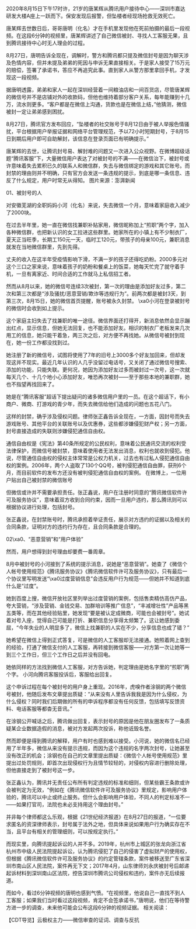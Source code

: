 2020年8月15日下午17时许，21岁的唐某辉从腾讯用户接待中心——深圳市嘉达研发大楼A座上一跃而下。保安发现后报警，但坠楼者经现场抢救无效死亡。

唐某辉去世数日后，哥哥唐明（化名）才在手机里发现他在死前拍摄的最后一段视频。在这段6分钟的视频里，唐某辉讲述了自己微信被封、寻找人工客服无果，且到腾讯接待中心时无人理会的过程。

8月27日，唐明告诉全现在，调解时，警方和腾讯都只提及微信封号是因为聊天涉及色情内容，但并未提及弟弟的死因与申诉无果直接相关。于是家人接受了15万元的赔偿，签署了承诺书，答应不再追究此事。直到家人从警方那里拿回手机，才发现这一段视频。

据唐明透露，弟弟和家人一起在深圳经营着一间粮油店和一间百货店，尽管唐某辉的微信号并不是店铺对外的收款码，但他也维持着部分客户关系，每年能赚到十几万，流水则更多。“客户都是在微信上沟通，货款也是在微信上结，”他猜测，微信被封一定让弟弟感到困扰。

8月27日，腾讯官方发布回应，“坠楼者的社交账号于8月12日由于被人举报色情骚扰，平台根据用户举报证据和网络平台管理规范，予以72小时短期封号，于8月15日到期后用户即可自助解封，该信息在登录页面已有明确提示。”

唐某辉的去世，让腾讯封号易、解封难的问题又一次进入公众视野。在微博超级话题“腾讯客服”下，大量微信用户表达了对被封号的不满——在微信治下，被封号或许意味着失去累积已久的联系人和微信群，失去与微信绑定的游戏和其它账号。而封禁的理由则并不明确，只有官方会发送一条违规的提示，到底是哪一条信息、违反了什么规定，用户时常无从得知。 图片来源：澎湃新闻

01、被封号的人

对安徽芜湖的全职妈妈小河（化名）来说，失去微信一个月，意味着家庭收入减少了2000块。

在过去半年里，她一直在微信找兼职补贴家用，微信昵称加上“煎职”两个字，加入各种微信群，也把新认识的女工拉进这些群里。她家所在的小镇上有不少制衣厂，夏天正当旺季，长期工150元一天，临时工120元，带孩子的母亲100元，兼职消息就发在当地微信群里，先到先得。

丈夫的收入在这半年受疫情影响下滑，不满一岁的孩子还得吃奶粉。2000多元对这个三口之家来说，意味着孩子的奶粉和餐桌上的饭菜，她每天忙完了就守着手机，一旦有离家近、时间合适的工作就马上私信招工者。

然而从8月以来，她的微信号连续3次被封，第一次的理由是添加好友过多，第二次和第三次都是“涉及骚扰/恶意营销/欺诈等违规行为”。前两次都是被封3天，到第三次，8月15日，她的微信首页提醒，账号被永久封禁。 \xa0小河在登录被封号的微信时会收到如上提示。

这个家庭主妇失去了找兼职的唯一途径。微信界面还打得开，新消息依然会显示蹦出红点，显示信息，但她无法回复，也不能添加好友。相识的制衣厂老板发来几次用工的信息，她只能干着急，两三次之后，对方便不再找她。从微信号被封到现在，她一份工作都没找到过。

她注册了新的微信号，试图将使用了7年的旧号上3000多个好友加回来，但却发现这并不现实。最近几年认识的人几乎没留过电话号，又关闭了通过微信号搜索、添加的功能，只能失联。更何况，她因为添加好友过多而被封过一次号，这一次就每天几个、十几个地小心添加好友，唯恐再次被封——至于那些本地的兼职群，她也不指望再找回来了。

她是在“腾讯客服”超话下提出疑问的诸多微信用户里的一员。在这个超话下，有小商户、微商、打游戏的青少年，而失去微信给他们造成的问题也五花八门。

这样的封禁，确乎涉及侵权问题。律师张正鑫告诉全现在，一方面，因封号而失去游戏账号、其他平台的关联账号以及优惠券，这些都涉嫌侵犯财产权；另一方面，封号直接造成的失联则涉嫌侵犯通信自由权。

通信自由权是《宪法》第40条所规定的公民权利，意味着公民通讯交流的权利受法律保护，而微信号被封禁，意味着使用者无法发出消息，权利也就收到侵犯。他说，尽管通信自由权的侵权主体常常是公权力机关，过去也有过私人侵犯通信自由权的案例。2006年，两个人盗取了130个QQ号，被判侵犯通信自由罪，获刑6个月，而目前软件的发布方还没有被判侵犯通信自由权的案例。 在微博上，一位用户贴出自己被封禁的微信账号

但微信或许并不需要承担责任。张正鑫说，用户在注册时同意的“腾讯微信软件许可及服务协议”，意味着双方收到合同约束，因而一旦用户违约，那么腾讯则可以根据协议进行处理，包括封号。

张正鑫说，在封禁账号时，腾讯承担着举证责任，展示对方违约的证据以及相关的合同条款，证明对方的违约行为存在，且合同条款是合理的。

02\xa0、“恶意营销”和“用户体验”

然而，用户想得到封号理由却要费一番周章。

8月中被封号的小河接到了系统的提示消息，说她是“恶意营销”。她查了《微信个人帐号使用规范》《腾讯服务协议》《腾讯微信软件许可及服务协议》，只有最后一个协议里写明发送“\xa0过度营销信息”会违反用户行为规范——但她并不知道到底什么是“过度”。

她到百度上搜，微信开放社区里列举出过度营销的案例，包括售卖精仿高仿产品，夸大营销，“涉及营销、金钱交易、加群培训等推广信息”，“丰减增壮性”产品等黑五类等，而在其他经验贴里，她发现“要是被认定成微商，可能也会被封号”。她试着对号入座，觉得自己可能是打折、兼职信息分享得太频繁了。这让她感到委屈，“今年失业的人明显多了，微信上找兼职的人实在不少，分享信息也成了错？”

她希望在微信上得到正式答复，可是微信的人工客服却无法接通。她照着网上查到的经验，打通了微信支付的人工客服，再转接到微信客服——对方第一次让她等一到三个工作日，但三个工作日之后并没有回电。

她依同样的方法找到微信人工客服，对方告诉她，判定理由是她名字里的“煎职”两个字。 小河向腾讯客服投诉后，客服给出回复。

这个申诉过程在每个被封号的用户身上重现。2016年，虎嗅作者涂钢的两个微信号被封，他随后发布文章提出质疑：“从来没有人里告诉我我是因为什么侵权，为什么侵权？同时我们后期做的所有的申诉程序都没有任何反馈，包括填写反馈资料、电话客服等都杳无音讯。”

在涂钢公开喊话之后，腾讯做出回复，表示封号的原因是他在朋友圈发布了一条质疑某企业数据造假的消息，被对方发起两次投诉，称他诋毁名誉。

然而即便是得到腾讯的解释，用户有时也感到难以接受。小河说，她的微信名已经用了半年多，微信从来没有提示违规，而因为这个违规的名字两次封号，让她甚至没有改正的机会；涂钢也在自己的文章里提出质疑：《微信个人帐号使用规范》里提出过处罚规则，即首次出现侵权行为且情节较轻的，对侵权内容进行删除处理，但他直接走到了被封号这一步。

张正鑫认为，腾讯并无责任公布所有判定违规的标准和细则，但某些霸王条款或许会被判定为无效，“例如在《腾讯微信软件许可及服务协议》里规定，影响用户体验的，腾讯可以中止或终止服务。但什么会影响用户体验，不同人的判定标准不一——如果打官司，法院也未必支持用这个理由封号。”

并非每个律师都这么乐观，根据《21世纪经济报道》在8月27日的报道，“一位要求匿名的资深律师表示，封号属于法外之地，但具体来说如果用户行为确实存在不当，且平台有相关的管理细则，可以按规定执行。”

而现实里，向腾讯提起诉讼的人并不多。2019年，杭州市上城区的张龙向浙江省杭州市中级人民法院提起诉讼，认为腾讯侵犯了自己的侵害了虚拟财产的使用权，但根据《腾讯微信软件许可及服务协议》的约定管辖条款，案件被移送至广东省深圳市南山区人民法院，案件再无下文；2017年4月，山东律师刘永庆被封号后邮递起诉材料到深圳南山区法院，控告深圳市腾讯公司侵权和违约，案件亦无后续报道。

而如今，看过6分钟视频的唐明也感到气愤。“在视频里，他说自己一直找不到人工客服；如果我们当时看过这段视频，肯定不会签承诺书，”唐明说，他们在等待警方进一步的调查，未来他可能会公布这段6分钟的视频证据。 相关阅读：

【CDT导览】云极权主力——微信审查的证词、调查与反抗 

